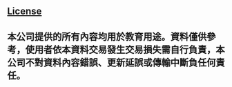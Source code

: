 

## [License](https://github.com/linsamtw/FinMind/blob/master/LICENSE)
## 本公司提供的所有內容均用於教育用途。資料僅供參考，使用者依本資料交易發生交易損失需自行負責，本公司不對資料內容錯誤、更新延誤或傳輸中斷負任何責任。
